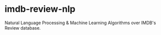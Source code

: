 # imdb-review-nlp
Natural Language Processing &amp; Machine Learning Algorithms over IMDB's Review database.
